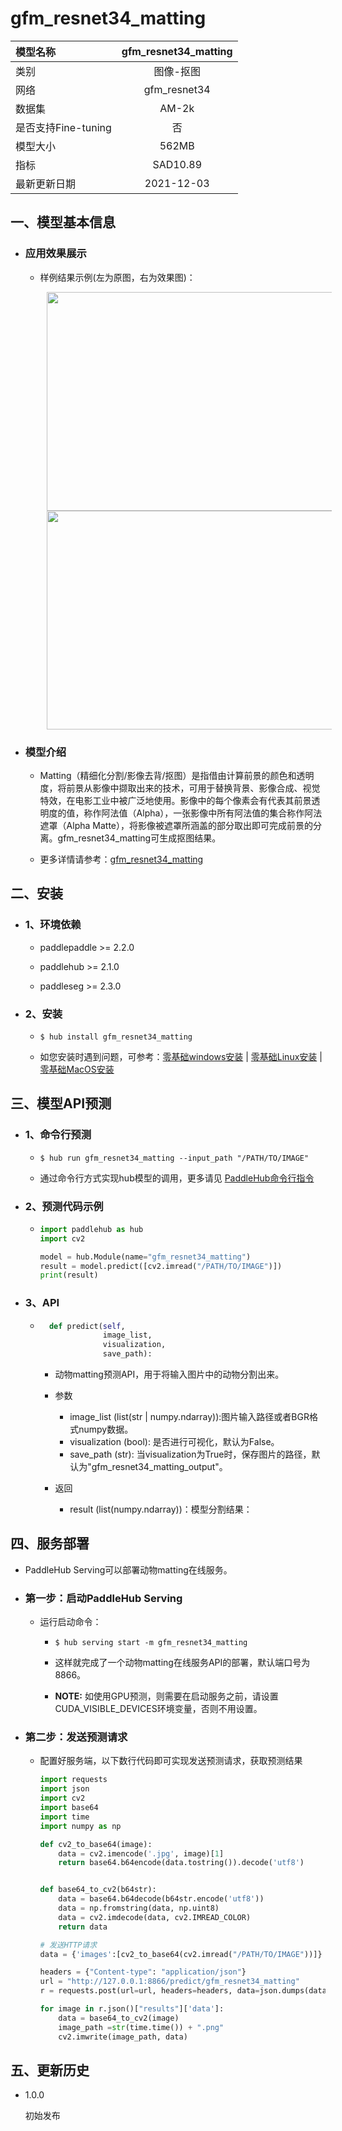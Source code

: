 # gfm_resnet34_matting

|模型名称|gfm_resnet34_matting|
| :--- | :---: |
|类别|图像-抠图|
|网络|gfm_resnet34|
|数据集|AM-2k|
|是否支持Fine-tuning|否|
|模型大小|562MB|
|指标|SAD10.89|
|最新更新日期|2021-12-03|


## 一、模型基本信息

- ### 应用效果展示

  - 样例结果示例(左为原图，右为效果图)：
    <p align="center">
    <img src="https://user-images.githubusercontent.com/35907364/145993777-9b69a85d-d31c-4743-8620-82b2a56ca1e7.jpg" width = "480" height = "350" hspace='10'/>
    <img src="https://user-images.githubusercontent.com/35907364/145993809-b0fb4bae-2c64-4868-99fc-500f19343442.png" width = "480" height = "350" hspace='10'/>
    </p>

- ### 模型介绍

  - Matting（精细化分割/影像去背/抠图）是指借由计算前景的颜色和透明度，将前景从影像中撷取出来的技术，可用于替换背景、影像合成、视觉特效，在电影工业中被广泛地使用。影像中的每个像素会有代表其前景透明度的值，称作阿法值（Alpha），一张影像中所有阿法值的集合称作阿法遮罩（Alpha Matte），将影像被遮罩所涵盖的部分取出即可完成前景的分离。gfm_resnet34_matting可生成抠图结果。



  - 更多详情请参考：[gfm_resnet34_matting](https://github.com/JizhiziLi/GFM)


## 二、安装

- ### 1、环境依赖

    - paddlepaddle >= 2.2.0

    - paddlehub >= 2.1.0

    - paddleseg >= 2.3.0


- ### 2、安装

    - ```shell
      $ hub install gfm_resnet34_matting
      ```

    - 如您安装时遇到问题，可参考：[零基础windows安装](../../../../docs/docs_ch/get_start/windows_quickstart.md)
      | [零基础Linux安装](../../../../docs/docs_ch/get_start/linux_quickstart.md) | [零基础MacOS安装](../../../../docs/docs_ch/get_start/mac_quickstart.md)


## 三、模型API预测

- ### 1、命令行预测

  - ```shell
    $ hub run gfm_resnet34_matting --input_path "/PATH/TO/IMAGE"
    ```

  - 通过命令行方式实现hub模型的调用，更多请见 [PaddleHub命令行指令](../../../../docs/docs_ch/tutorial/cmd_usage.rst)

- ### 2、预测代码示例

    - ```python
      import paddlehub as hub
      import cv2

      model = hub.Module(name="gfm_resnet34_matting")
      result = model.predict([cv2.imread("/PATH/TO/IMAGE")])
      print(result)
      ```
- ### 3、API

    - ```python
        def predict(self,
                    image_list,
                    visualization,
                    save_path):
      ```

        - 动物matting预测API，用于将输入图片中的动物分割出来。

        - 参数

            - image_list (list(str | numpy.ndarray)):图片输入路径或者BGR格式numpy数据。
            - visualization (bool): 是否进行可视化，默认为False。
            - save_path (str): 当visualization为True时，保存图片的路径，默认为"gfm_resnet34_matting_output"。

        - 返回

            - result (list(numpy.ndarray))：模型分割结果：


## 四、服务部署

- PaddleHub Serving可以部署动物matting在线服务。

- ### 第一步：启动PaddleHub Serving

  - 运行启动命令：

    - ```shell
      $ hub serving start -m gfm_resnet34_matting
      ```

    - 这样就完成了一个动物matting在线服务API的部署，默认端口号为8866。

    - **NOTE:** 如使用GPU预测，则需要在启动服务之前，请设置CUDA\_VISIBLE\_DEVICES环境变量，否则不用设置。

- ### 第二步：发送预测请求

  - 配置好服务端，以下数行代码即可实现发送预测请求，获取预测结果

    ```python
    import requests
    import json
    import cv2
    import base64
    import time
    import numpy as np

    def cv2_to_base64(image):
        data = cv2.imencode('.jpg', image)[1]
        return base64.b64encode(data.tostring()).decode('utf8')


    def base64_to_cv2(b64str):
        data = base64.b64decode(b64str.encode('utf8'))
        data = np.fromstring(data, np.uint8)
        data = cv2.imdecode(data, cv2.IMREAD_COLOR)
        return data

    # 发送HTTP请求
    data = {'images':[cv2_to_base64(cv2.imread("/PATH/TO/IMAGE"))]}

    headers = {"Content-type": "application/json"}
    url = "http://127.0.0.1:8866/predict/gfm_resnet34_matting"
    r = requests.post(url=url, headers=headers, data=json.dumps(data))

    for image in r.json()["results"]['data']:
        data = base64_to_cv2(image)
        image_path =str(time.time()) + ".png"
        cv2.imwrite(image_path, data)
      ```

## 五、更新历史

* 1.0.0

  初始发布
